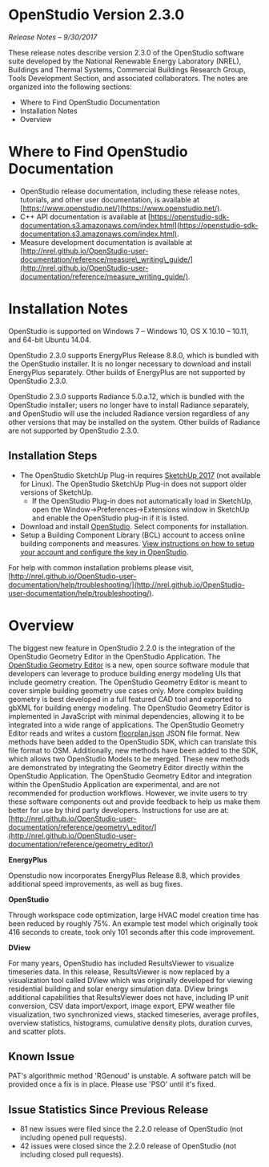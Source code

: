 # OpenStudio Version 2.3.0

_Release Notes – 9/30/2017_

These release notes describe version 2.3.0 of the OpenStudio software suite developed by the National Renewable Energy Laboratory (NREL), Buildings and Thermal Systems, Commercial Buildings Research Group, Tools Development Section, and associated collaborators. The notes are organized into the following sections:

- Where to Find OpenStudio Documentation
- Installation Notes
- Overview

# Where to Find OpenStudio Documentation

- OpenStudio release documentation, including these release notes, tutorials, and other user documentation, is available at [https://www.openstudio.net/](https://www.openstudio.net/).
- C++ API documentation is available at [https://openstudio-sdk-documentation.s3.amazonaws.com/index.html](https://openstudio-sdk-documentation.s3.amazonaws.com/index.html).
- Measure development documentation is available at [http://nrel.github.io/OpenStudio-user-documentation/reference/measure\_writing\_guide/](http://nrel.github.io/OpenStudio-user-documentation/reference/measure_writing_guide/).

# Installation Notes

OpenStudio is supported on Windows 7 – Windows 10, OS X 10.10 – 10.11, and 64-bit Ubuntu 14.04.

OpenStudio 2.3.0 supports EnergyPlus Release 8.8.0, which is bundled with the OpenStudio installer. It is no longer necessary to download and install EnergyPlus separately. Other builds of EnergyPlus are not supported by OpenStudio 2.3.0.

OpenStudio 2.3.0 supports Radiance 5.0.a.12, which is bundled with the OpenStudio installer; users no longer have to install Radiance separately, and OpenStudio will use the included Radiance version regardless of any other versions that may be installed on the system. Other builds of Radiance are not supported by OpenStudio 2.3.0.

## Installation Steps

- The OpenStudio SketchUp Plug-in requires [SketchUp 2017](http://www.sketchup.com/) (not available for Linux). The OpenStudio SketchUp Plug-in does not support older versions of SketchUp.
  - If the OpenStudio Plug-in does not automatically load in SketchUp, open the Window-&gt;Preferences-&gt;Extensions window in SketchUp and enable the OpenStudio plug-in if it is listed.
- Download and install [OpenStudio](https://www.openstudio.net/downloads). Select components for installation.
- Setup a Building Component Library (BCL) account to access online building components and measures. [View instructions on how to setup your account and configure the key in OpenStudio](http://nrel.github.io/OpenStudio-user-documentation/getting_started/getting_started/).

For help with common installation problems please visit, [http://nrel.github.io/OpenStudio-user-documentation/help/troubleshooting/](http://nrel.github.io/OpenStudio-user-documentation/help/troubleshooting/).

# Overview

The biggest new feature in OpenStudio 2.2.0 is the integration of the OpenStudio Geometry Editor in the OpenStudio Application. The [OpenStudio Geometry Editor](https://github.com/NREL/openstudio-geometry-editor) is a new, open source software module that developers can leverage to produce building energy modeling UIs that include geometry creation. The OpenStudio Geometry Editor is meant to cover simple building geometry use cases only. More complex building geometry is best developed in a full featured CAD tool and exported to gbXML for building energy modeling. The OpenStudio Geometry Editor is implemented in JavaScript with minimal dependencies, allowing it to be integrated into a wide range of applications. The OpenStudio Geometry Editor reads and writes a custom [floorplan.json](https://raw.githubusercontent.com/NREL/openstudio-geometry-editor/develop/schema/geometry_schema.json) JSON file format. New methods have been added to the OpenStudio SDK, which can translate this file format to OSM. Additionally, new methods have been added to the SDK, which allows two OpenStudio Models to be merged. These new methods are demonstrated by integrating the Geometry Editor directly within the OpenStudio Application. The OpenStudio Geometry Editor and integration within the OpenStudio Application are experimental, and are not recommended for production workflows. However, we invite users to try these software components out and provide feedback to help us make them better for use by third party developers.  Instructions for use are at: [http://nrel.github.io/OpenStudio-user-documentation/reference/geometry\_editor/](http://nrel.github.io/OpenStudio-user-documentation/reference/geometry_editor/)

**EnergyPlus**

Openstudio now incorporates EnergyPlus Release 8.8, which provides additional speed improvements, as well as bug fixes.

**OpenStudio**

Through workspace code optimization, large HVAC model creation time has been reduced by roughly 75%. An example test model which originally took 416 seconds to create, took only 101 seconds after this code improvement.

**DView**

For many years, OpenStudio has included ResultsViewer to visualize timeseries data.  In this release, ResultsViewer is now replaced by a visualization tool called DView which was originally developed for viewing residential building and solar energy simulation data. DView brings additional capabilities that ResultsViewer does not have, including IP unit conversion, CSV data import/export, image export, EPW weather file visualization, two synchronized views, stacked timeseries, average profiles, overview statistics, histograms, cumulative density plots, duration curves, and scatter plots.

## Known Issue

PAT&#39;s algorithmic method &#39;RGenoud&#39; is unstable. A software patch will be provided once a fix is in place.  Please use &#39;PSO&#39; until it&#39;s fixed.

## Issue Statistics Since Previous Release

- 81 new issues were filed since the 2.2.0 release of OpenStudio (not including opened pull requests).
- 42 issues were closed since the 2.2.0 release of OpenStudio (not including closed pull requests).
